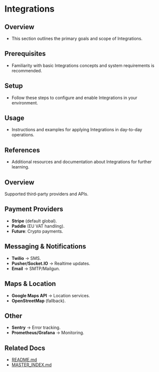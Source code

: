 # Integrations

## Overview
- This section outlines the primary goals and scope of Integrations.

## Prerequisites
- Familiarity with basic Integrations concepts and system requirements is recommended.

## Setup
- Follow these steps to configure and enable Integrations in your environment.

## Usage
- Instructions and examples for applying Integrations in day-to-day operations.

## References
- Additional resources and documentation about Integrations for further learning.


## Overview
Supported third-party providers and APIs.

## Payment Providers
- **Stripe** (default global).
- **Paddle** (EU VAT handling).
- **Future**: Crypto payments.

## Messaging & Notifications
- **Twilio** → SMS.
- **Pusher/Socket.IO** → Realtime updates.
- **Email** → SMTP/Mailgun.

## Maps & Location
- **Google Maps API** → Location services.
- **OpenStreetMap** (fallback).

## Other
- **Sentry** → Error tracking.
- **Prometheus/Grafana** → Monitoring.

## Related Docs
- [README.md](README.md)
- [MASTER_INDEX.md](MASTER_INDEX.md)

